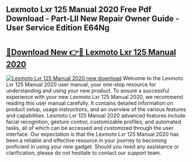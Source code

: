 ## Lexmoto Lxr 125 Manual 2020 Free Pdf Download - Part-LlI New Repair Owner Guide - User Service Edition E64Ng

# <h2><a href="http://cf11097.oget.top/?id=Lexmoto+Lxr+125+Manual+2020">🔗Download New 👉🔴 Lexmoto Lxr 125 Manual 2020</a></h2>

[![Lexmoto Lxr 125 Manual 2020 new download](https://i.imgur.com/5g1atiW.png)](http://cf11097.oget.top/?id=Lexmoto+Lxr+125+Manual+2020)
Welcome to the Lexmoto Lxr 125 Manual 2020 user manual, your one-stop resource for understanding and using your new product. To ensure a successful experience with your new Lexmoto Lxr 125 Manual 2020, we recommend reading this user manual carefully. It contains detailed information on product setup, usage instructions, and an overview of the various features and capabilities. Lexmoto Lxr 125 Manual 2020 advanced features include facial recognition, gesture control, customizable profiles, and automated tasks, all of which can be accessed and customized through the user interface. Our expectation is that the Lexmoto Lxr 125 Manual 2020 has been a reliable and effective resource in your journey to becoming proficient in using your new gadget. Should you need any assistance or clarification, please do not hesitate to contact our support team.
